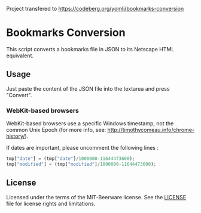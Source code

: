 Project transfered to https://codeberg.org/yomli/bookmarks-conversion

# Bookmarks Conversion

This script converts a bookmarks file in JSON to its Netscape HTML equivalent.


## Usage

Just paste the content of the JSON file into the textarea and press "Convert".


### WebKit-based browsers

WebKit-based browsers use a specific Windows timestamp, not the common Unix Epoch (for more info, see: http://timothycomeau.info/chrome-history/).

If dates are important, please uncomment the following lines :
``` javascript
tmp["date"] = (tmp["date"]/1000000-11644473600);
tmp["modified"] = (tmp["modified"]/1000000-11644473600);
```

## License
Licensed under the terms of the MIT-Beerware license.
See the [LICENSE](LICENSE) file for license rights and limitations.
